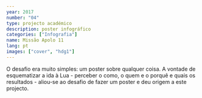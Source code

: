 ```yaml
---
year: 2017
number: "04"
type: projecto académico
description: poster infográfico
categories: ["Infografia"]
name: Missão Apolo 11
lang: pt
images: ["cover", "hdg1"]
---
```

O desafio era muito simples: um poster sobre qualquer coisa. A vontade de esquematizar a ida à Lua - perceber o como, o quem e o porquê e quais os resultados - aliou-se ao desafio de fazer um poster e deu origem a este projecto.

